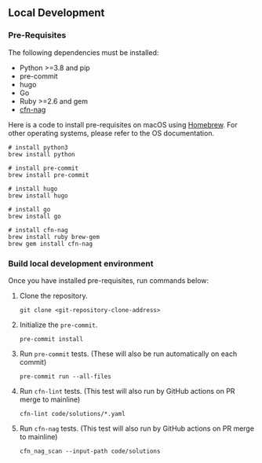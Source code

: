 ## Local Development

### Pre-Requisites

The following dependencies must be installed:
- Python >=3.8 and pip
- pre-commit
- hugo
- Go
- Ruby >=2.6 and gem
- [cfn-nag](https://github.com/stelligent/cfn_nag)

Here is a code to install pre-requisites on macOS using [Homebrew](https://brew.sh/). For other operating systems,
please refer to the OS documentation.
```shell
# install python3
brew install python

# install pre-commit
brew install pre-commit

# install hugo
brew install hugo

# install go
brew install go

# install cfn-nag
brew install ruby brew-gem
brew gem install cfn-nag
```

### Build local development environment

Once you have installed pre-requisites, run commands below:


1. Clone the repository.
   ```shell
   git clone <git-repository-clone-address>
   ```
1. Initialize the `pre-commit`.
   ```shell
   pre-commit install
   ```
1. Run `pre-commit` tests. (These will also be run automatically on each commit)
   ```shell
   pre-commit run --all-files
   ```
1. Run `cfn-lint` tests. (This test will also run by GitHub actions on PR merge to mainline)
   ```shell
   cfn-lint code/solutions/*.yaml
   ```
1. Run `cfn-nag` tests. (This test will also run by GitHub actions on PR merge to mainline)
   ```shell
   cfn_nag_scan --input-path code/solutions
   ```
